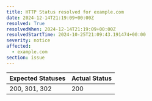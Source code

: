 ```yaml
---
title: HTTP Status resolved for example.com
date: 2024-12-14T21:19:09+00:00Z
resolved: True
resolvedWhen: 2024-12-14T21:19:09+00:00Z
resolvedStartTime: 2024-10-25T21:09:43.191474+00:00
severity: notice
affected:
  - example.com
section: issue
---
```


| Expected Statuses | Actual Status  |
|-------------------|----------------|
| 200, 301, 302 | 200 |
